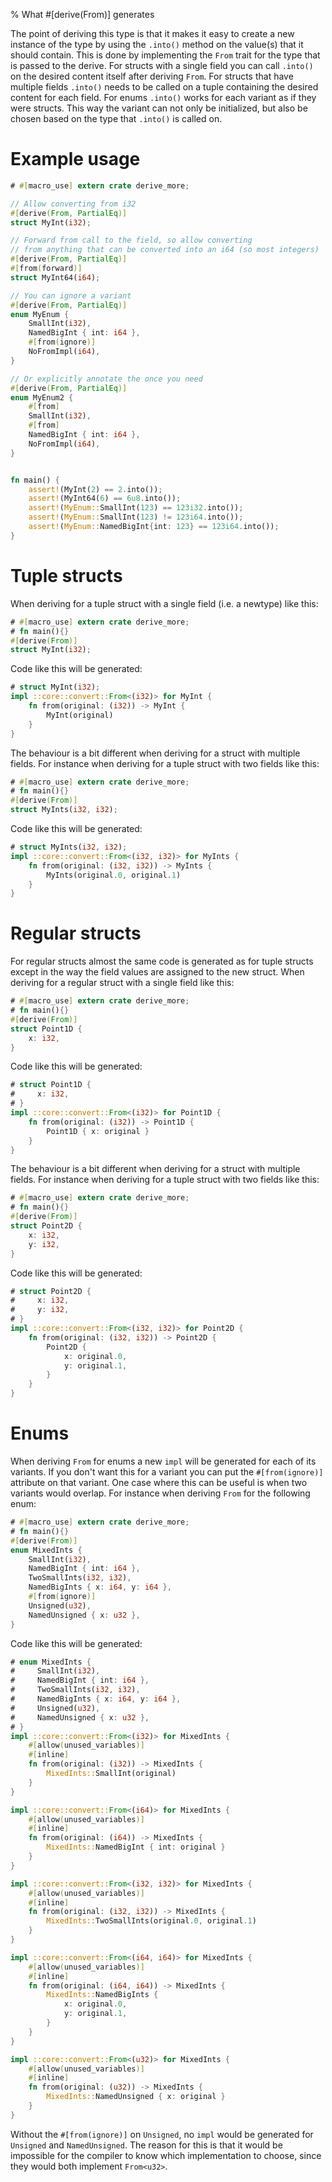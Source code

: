 % What #[derive(From)] generates

The point of deriving this type is that it makes it easy to create a new
instance of the type by using the `.into()` method on the value(s) that it
should contain.
This is done by implementing the `From` trait for the type that is passed to the
derive.
For structs with a single field you can call `.into()` on the desired content
itself after deriving `From`.
For structs that have multiple fields `.into()` needs to be called on a tuple
containing the desired content for each field.
For enums `.into()` works for each variant as if they were structs.
This way the variant can not only be initialized, but also be chosen based on
the type that `.into()` is called on.

# Example usage

```rust
# #[macro_use] extern crate derive_more;

// Allow converting from i32
#[derive(From, PartialEq)]
struct MyInt(i32);

// Forward from call to the field, so allow converting
// from anything that can be converted into an i64 (so most integers)
#[derive(From, PartialEq)]
#[from(forward)]
struct MyInt64(i64);

// You can ignore a variant
#[derive(From, PartialEq)]
enum MyEnum {
    SmallInt(i32),
    NamedBigInt { int: i64 },
    #[from(ignore)]
    NoFromImpl(i64),
}

// Or explicitly annotate the once you need
#[derive(From, PartialEq)]
enum MyEnum2 {
    #[from]
    SmallInt(i32),
    #[from]
    NamedBigInt { int: i64 },
    NoFromImpl(i64),
}


fn main() {
    assert!(MyInt(2) == 2.into());
    assert!(MyInt64(6) == 6u8.into());
    assert!(MyEnum::SmallInt(123) == 123i32.into());
    assert!(MyEnum::SmallInt(123) != 123i64.into());
    assert!(MyEnum::NamedBigInt{int: 123} == 123i64.into());
}
```

# Tuple structs

When deriving for a tuple struct with a single field (i.e. a newtype) like this:

```rust
# #[macro_use] extern crate derive_more;
# fn main(){}
#[derive(From)]
struct MyInt(i32);

```

Code like this will be generated:

```rust
# struct MyInt(i32);
impl ::core::convert::From<(i32)> for MyInt {
    fn from(original: (i32)) -> MyInt {
        MyInt(original)
    }
}
```

The behaviour is a bit different when deriving for a struct with multiple
fields. For instance when deriving for a tuple struct with two fields like this:

```rust
# #[macro_use] extern crate derive_more;
# fn main(){}
#[derive(From)]
struct MyInts(i32, i32);
```

Code like this will be generated:

```rust
# struct MyInts(i32, i32);
impl ::core::convert::From<(i32, i32)> for MyInts {
    fn from(original: (i32, i32)) -> MyInts {
        MyInts(original.0, original.1)
    }
}
```

# Regular structs

For regular structs almost the same code is generated as for tuple structs
except in the way the field values are assigned to the new struct.
When deriving for a regular struct with a single field like this:

```rust
# #[macro_use] extern crate derive_more;
# fn main(){}
#[derive(From)]
struct Point1D {
    x: i32,
}
```

Code like this will be generated:

```rust
# struct Point1D {
#     x: i32,
# }
impl ::core::convert::From<(i32)> for Point1D {
    fn from(original: (i32)) -> Point1D {
        Point1D { x: original }
    }
}
```

The behaviour is a bit different when deriving for a struct with multiple
fields. For instance when deriving for a tuple struct with two fields like this:

```rust
# #[macro_use] extern crate derive_more;
# fn main(){}
#[derive(From)]
struct Point2D {
    x: i32,
    y: i32,
}

```

Code like this will be generated:

```rust
# struct Point2D {
#     x: i32,
#     y: i32,
# }
impl ::core::convert::From<(i32, i32)> for Point2D {
    fn from(original: (i32, i32)) -> Point2D {
        Point2D {
            x: original.0,
            y: original.1,
        }
    }
}
```

# Enums

When deriving `From` for enums a new `impl` will be generated for each of its
variants.
If you don't want this for a variant you can put the `#[from(ignore)]` attribute
on that variant. One case where this can be useful is when two variants would
overlap.
For instance when deriving `From` for the following enum:

```rust
# #[macro_use] extern crate derive_more;
# fn main(){}
#[derive(From)]
enum MixedInts {
    SmallInt(i32),
    NamedBigInt { int: i64 },
    TwoSmallInts(i32, i32),
    NamedBigInts { x: i64, y: i64 },
    #[from(ignore)]
    Unsigned(u32),
    NamedUnsigned { x: u32 },
}

```

Code like this will be generated:

```rust
# enum MixedInts {
#     SmallInt(i32),
#     NamedBigInt { int: i64 },
#     TwoSmallInts(i32, i32),
#     NamedBigInts { x: i64, y: i64 },
#     Unsigned(u32),
#     NamedUnsigned { x: u32 },
# }
impl ::core::convert::From<(i32)> for MixedInts {
    #[allow(unused_variables)]
    #[inline]
    fn from(original: (i32)) -> MixedInts {
        MixedInts::SmallInt(original)
    }
}

impl ::core::convert::From<(i64)> for MixedInts {
    #[allow(unused_variables)]
    #[inline]
    fn from(original: (i64)) -> MixedInts {
        MixedInts::NamedBigInt { int: original }
    }
}

impl ::core::convert::From<(i32, i32)> for MixedInts {
    #[allow(unused_variables)]
    #[inline]
    fn from(original: (i32, i32)) -> MixedInts {
        MixedInts::TwoSmallInts(original.0, original.1)
    }
}

impl ::core::convert::From<(i64, i64)> for MixedInts {
    #[allow(unused_variables)]
    #[inline]
    fn from(original: (i64, i64)) -> MixedInts {
        MixedInts::NamedBigInts {
            x: original.0,
            y: original.1,
        }
    }
}

impl ::core::convert::From<(u32)> for MixedInts {
    #[allow(unused_variables)]
    #[inline]
    fn from(original: (u32)) -> MixedInts {
        MixedInts::NamedUnsigned { x: original }
    }
}
```

Without the `#[from(ignore)]` on `Unsigned`, no `impl` would be generated for
`Unsigned` and `NamedUnsigned`. The reason for this is that it would be
impossible for the compiler to know which implementation to choose, since they
would both implement `From<u32>`.
